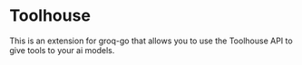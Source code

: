 # Toolhouse

This is an extension for groq-go that allows you to use the Toolhouse API to give tools to your ai models.
